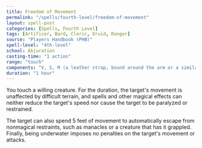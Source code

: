 ```yaml
---
title: Freedom of Movement
permalink: "/spells/fourth-level/freedom-of-movement"
layout: spell-post
categories: [Spells, Fourth Level]
tags: [Artificer, Bard, Cleric, Druid, Ranger]
source: "Players Handbook (PHB)"
spell-level: "4th-level"
school: Abjuration
casting-time: "1 action"
range: "touch"
components: "V, S, M (a leather strap, bound around the arm or a similar appendage)"
duration: "1 hour"
---
```



You touch a willing creature. For the duration, the target's movement is unaffected by difficult terrain, and spells and other magical effects can neither reduce the target's speed nor cause the target to be paralyzed or restrained.

The target can also spend 5 feet of movement to automatically escape from nonmagical restraints, such as manacles or a creature that has it grappled. Finally, being underwater imposes no penalties on the target's movement or attacks.